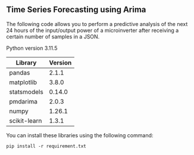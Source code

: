 ## Time Series Forecasting using Arima

The following code allows you to perform a predictive analysis of the next 24 hours of the input/output power of a microinverter after receiving a certain number of samples in a JSON.


 Python version 3.11.5

| Library        | Version |
| -------------- | ------- |
| pandas         | 2.1.1   |
| matplotlib     | 3.8.0   |
| statsmodels    | 0.14.0  |
| pmdarima       | 2.0.3   |
| numpy          | 1.26.1  |
| scikit-learn   | 1.3.1   |


You can install these libraries using the following command:

`pip install -r requirement.txt`